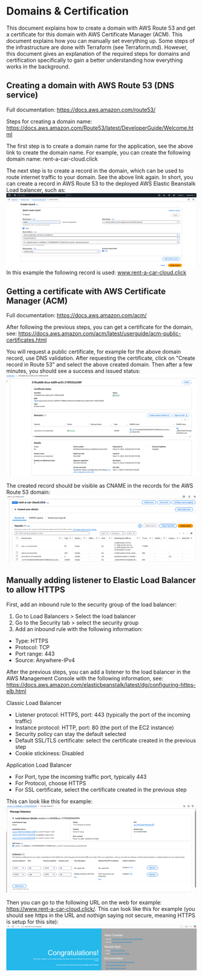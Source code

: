 # Domains & Certification
This document explains how to create a domain with AWS Route 53 and get a certificate for this domain with AWS Certificate Manager (ACM). This document explains how you can manually set everything up. Some steps of the infrastructure are done with Terraform (see Terraform.md). However, this document gives an explanation of the required steps for domains and certification specifically to gain a better understanding how everything works in the background.

## Creating a domain with AWS Route 53 (DNS service)
Full documentation: https://docs.aws.amazon.com/route53/

Steps for creating a domain name: https://docs.aws.amazon.com/Route53/latest/DeveloperGuide/Welcome.html

The first step is to create a domain name for the application, see the above link to create the domain name. For example, you can create the following domain name: rent-a-car-cloud.click

The next step is to create a record in the domain, which can be used to route internet traffic to your domain. See the above link again. In short, you can create a record in AWS Route 53 to the deployed AWS Elastic Beanstalk Load balancer, such as:
![alt text](../assets/AWS_Route53_CreateRecord2LoadBalancer.png)
In this example the following record is used: www.rent-a-car-cloud.click


## Getting a certificate with AWS Certificate Manager (ACM)
Full documentation: https://docs.aws.amazon.com/acm/

After following the previous steps, you can get a certificate for the domain, see: https://docs.aws.amazon.com/acm/latest/userguide/acm-public-certificates.html

You will request a public certificate, for example for the above domain record, use DNS validation. After requesting the certificate, click on "Create record in Route 53" and select the above created domain. Then after a few minutes, you should see a success and issued status:
![alt text](../assets/AWS_ACM_ReqPubCert.png)

The created record should be visible as CNAME in the records for the AWS Route 53 domain:
![alt text](../assets/AWS_Route53_CNAME_Record.png)


## Manually adding listener to Elastic Load Balancer to allow HTTPS
First, add an inbound rule to the security group of the load balancer:
1. Go to Load Balancers > Select the load balancer
2. Go to the Security tab > select the security group
3. Add an inbound rule with the following information:
- Type: HTTPS
- Protocol: TCP
- Port range: 443
- Source: Anywhere-IPv4

After the previous steps, you can add a listener to the load balancer in the AWS Management Console with the following information, see: https://docs.aws.amazon.com/elasticbeanstalk/latest/dg/configuring-https-elb.html

Classic Load Balancer
- Listener protocol: HTTPS, port: 443 (typically the port of the incoming traffic)
- Instance protocol: HTTP, port: 80 (the port of the EC2 instance)
- Security policy can stay the default selected
- Default SSL/TLS certificate: select the certificate created in the previous step
- Cookie stickiness: Disabled

Application Load Balancer
- For Port, type the incoming traffic port, typically 443
- For Protocol, choose HTTPS
- For SSL certificate, select the certificate created in the previous step

This can look like this for example:
![alt text](../assets/AWS_ELB_ListenersHTTPS.png)

Then you can go to the following URL on the web for example: https://www.rent-a-car-cloud.click/. This can look like this for example (you should see https in the URL and nothign saying not secure, meaning HTTPS is setup for this site):
![alt text](../assets/AWSExampleSetupWithHTTPS.png)
